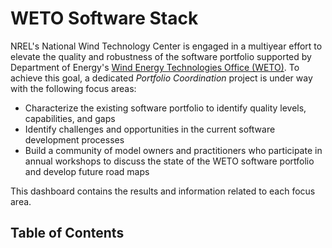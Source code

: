 # WETO Software Stack

NREL's National Wind Technology Center is engaged in a multiyear effort to elevate the
quality and robustness of the software portfolio supported by Department of Energy's
[Wind Energy Technologies Office (WETO)](https://www.energy.gov/eere/wind/wind-energy-technologies-office).
To achieve this goal, a dedicated *Portfolio Coordination* project is under way with the
following focus areas:

- Characterize the existing software portfolio to identify quality levels, capabilities, and gaps
- Identify challenges and opportunities in the current software development processes
- Build a community of model owners and practitioners who participate in annual workshops to
  discuss the state of the WETO software portfolio and develop future road maps

This dashboard contains the results and information related to each focus area.

## Table of Contents
```{tableofcontents}
```
